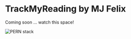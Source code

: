 # TrackMyReading by MJ Felix
Coming soon ... watch this space!

![PERN stack](https://mjfelix.dev/img/external/pern-stack.jpg)
